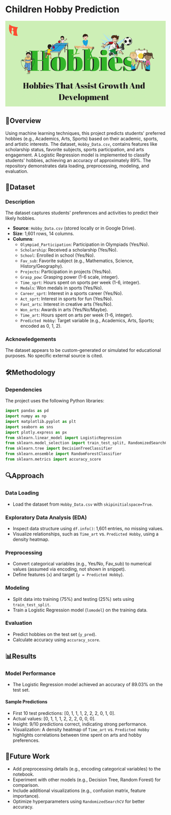 # Children Hobby Prediction

![Image_Alt](Children_Hobby_Prediction.png)

## 📌Overview
Using machine learning techniques, this project predicts students' preferred hobbies (e.g., Academics, Arts, Sports) based on their academic, sports, and artistic interests. The dataset, `Hobby_Data.csv`, contains features like scholarship status, favorite subjects, sports participation, and arts engagement. A Logistic Regression model is implemented to classify students' hobbies, achieving an accuracy of approximately 89%. The repository demonstrates data loading, preprocessing, modeling, and evaluation.

## 📂Dataset
### Description
The dataset captures students' preferences and activities to predict their likely hobbies.

- **Source**: `Hobby_Data.csv` (stored locally or in Google Drive).
- **Size**: 1,601 rows, 14 columns.
- **Columns**:
  - `Olympiad_Participation`: Participation in Olympiads (Yes/No).
  - `Scholarship`: Received a scholarship (Yes/No).
  - `School`: Enrolled in school (Yes/No).
  - `Fav_sub`: Favorite subject (e.g., Mathematics, Science, History/Geography).
  - `Projects`: Participation in projects (Yes/No).
  - `Grasp_pow`: Grasping power (1-6 scale, integer).
  - `Time_sprt`: Hours spent on sports per week (1-6, integer).
  - `Medals`: Won medals in sports (Yes/No).
  - `Career_sprt`: Interest in a sports career (Yes/No).
  - `Act_sprt`: Interest in sports for fun (Yes/No).
  - `Fant_arts`: Interest in creative arts (Yes/No).
  - `Won_arts`: Awards in arts (Yes/No/Maybe).
  - `Time_art`: Hours spent on arts per week (1-6, integer).
  - `Predicted Hobby`: Target variable (e.g., Academics, Arts, Sports; encoded as 0, 1, 2).

### Acknowledgements
The dataset appears to be custom-generated or simulated for educational purposes. No specific external source is cited.

## 🛠Methodology
### Dependencies
The project uses the following Python libraries:
```python
import pandas as pd
import numpy as np
import matplotlib.pyplot as plt
import seaborn as sns
import plotly.express as px
from sklearn.linear_model import LogisticRegression
from sklearn.model_selection import train_test_split, RandomizedSearchCV
from sklearn.tree import DecisionTreeClassifier
from sklearn.ensemble import RandomForestClassifier
from sklearn.metrics import accuracy_score
```

## 🔍Approach

### Data Loading
- Load the dataset from `Hobby_Data.csv` with `skipinitialspace=True`.

### Exploratory Data Analysis (EDA)
- Inspect data structure using `df.info()`: 1,601 entries, no missing values.
- Visualize relationships, such as `Time_art` vs. `Predicted Hobby`, using a density heatmap.

### Preprocessing
- Convert categorical variables (e.g., Yes/No, Fav_sub) to numerical values (assumed via encoding, not shown in snippet).
- Define features (`x`) and target (`y = Predicted Hobby`).

### Modeling
- Split data into training (75%) and testing (25%) sets using `train_test_split`.
- Train a Logistic Regression model (`lomodel`) on the training data.

### Evaluation
- Predict hobbies on the test set (`y_pred`).
- Calculate accuracy using `accuracy_score`.

## 📊Results

### Model Performance
- The Logistic Regression model achieved an accuracy of 89.03% on the test set.

#### Sample Predictions
- First 10 test predictions: [0, 1, 1, 1, 2, 2, 2, 0, 1, 0].
- Actual values: [0, 1, 1, 1, 2, 2, 2, 0, 0, 0].
- Insight: 9/10 predictions correct, indicating strong performance.
- Visualization: A density heatmap of `Time_art` vs. `Predicted Hobby` highlights correlations between time spent on arts and hobby preferences.

## 🚀Future Work
- Add preprocessing details (e.g., encoding categorical variables) to the notebook.
- Experiment with other models (e.g., Decision Tree, Random Forest) for comparison.
- Include additional visualizations (e.g., confusion matrix, feature importance).
- Optimize hyperparameters using `RandomizedSearchCV` for better accuracy.

